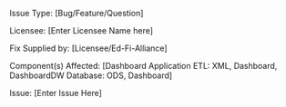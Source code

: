Issue Type:
[Bug/Feature/Question]

Licensee:
[Enter Licensee Name here]

Fix Supplied by:
[Licensee/Ed-Fi-Alliance]

Component(s) Affected:
[Dashboard Application
 ETL: XML, Dashboard, DashboardDW
 Database: ODS, Dashboard]
 
Issue:
[Enter Issue Here]


